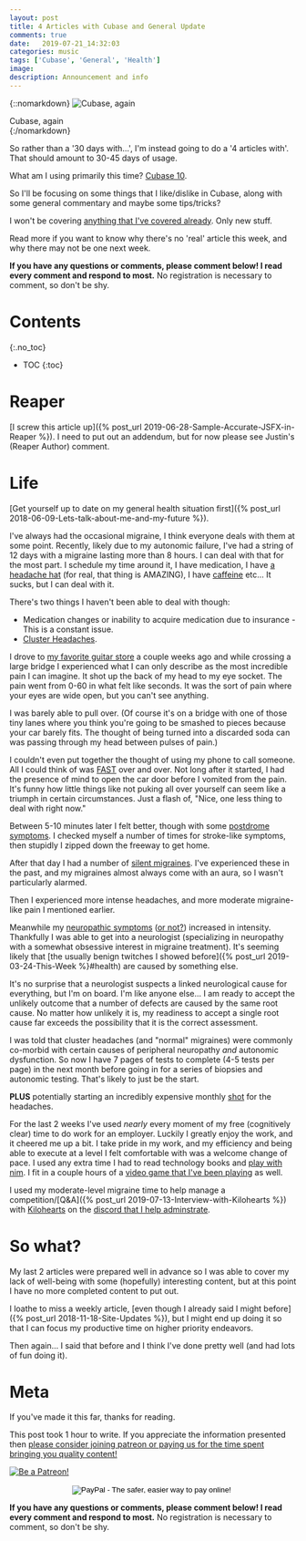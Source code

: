 ```yaml
---
layout: post
title: 4 Articles with Cubase and General Update
comments: true
date:   2019-07-21_14:32:03 
categories: music
tags: ['Cubase', 'General', 'Health']
image:
description: Announcement and info
---
```


{::nomarkdown}
<img src="/assets/Cubase/eye.jpg" alt="Cubase, again">
<div class="image-caption">Cubase, again</div>
{:/nomarkdown}

So rather than a '30 days with...', I'm instead going to do a '4 articles with'. That should amount to 30-45 days of usage.

What am I using primarily this time? [Cubase 10](2018-11-14-Cubase-10-update).

So I'll be focusing on some things that I like/dislike in Cubase, along with some general commentary and maybe some tips/tricks?

I won't be covering [anything that I've covered already](/tags/#Cubase). Only new stuff.

Read more if you want to know why there's no 'real' article this week, and why there may not be one next week.

<!--more-->

**If you have any questions or comments, please comment below! I read every comment and respond to most.** No registration is necessary to comment, so don't be shy.

# Contents
{:.no_toc}
* TOC
{:toc}

# Reaper

[I screw this article up]({% post_url 2019-06-28-Sample-Accurate-JSFX-in-Reaper %}). I need to put out an addendum, but for now please see Justin's (Reaper Author) comment.

# Life

[Get yourself up to date on my general health situation first]({% post_url 2018-06-09-Lets-talk-about-me-and-my-future %}).

I've always had the occasional migraine, I think everyone deals with them at some point. Recently, likely due to my autonomic failure, I've had a string of 12 days with a migraine lasting more than 8 hours. I can deal with that for the most part. I schedule my time around it, I have medication, I have [a headache hat](https://www.amazon.com/Headache-Hat-Original-Wearable-Headaches/dp/B00FGWLDR6) (for real, that thing is AMAZING), I have [caffeine](https://www.makeitmio.com/en/energy) etc... It sucks, but I can deal with it.

There's two things I haven't been able to deal with though:

* Medication changes or inability to acquire medication due to insurance - This is a constant issue.
* [Cluster Headaches](https://en.wikipedia.org/wiki/Cluster_headache).

I drove to [my favorite guitar store](https://www.replayguitar.com) a couple weeks ago and while crossing a large bridge I experienced what I can only describe as the most incredible pain I can imagine. It shot up the back of my head to my eye socket. The pain went from 0-60 in what felt like seconds. It was the sort of pain where your eyes are wide open, but you can't see anything.

I was barely able to pull over. (Of course it's on a bridge with one of those tiny lanes where you think you're going to be smashed to pieces because your car barely fits. The thought of being turned into a discarded soda can was passing through my head between pulses of pain.)

I couldn't even put together the thought of using my phone to call someone. All I could think of was [FAST](https://en.wikipedia.org/wiki/FAST_(stroke)) over and over. Not long after it started, I had the presence of mind to open the car door before I vomited from the pain. It's funny how little things like not puking all over yourself can seem like a triumph in certain circumstances. Just a flash of, "Nice, one less thing to deal with right now."

Between 5-10 minutes later I felt better, though with some [postdrome symptoms](https://www.ncbi.nlm.nih.gov/pmc/articles/PMC4955275/). I checked myself a number of times for stroke-like symptoms, then stupidly I zipped down the freeway to get home.

After that day I had a number of [silent migraines](https://en.wikipedia.org/wiki/Acephalgic_migraine). I've experienced these in the past, and my migraines almost always come with an aura, so I wasn't particularly alarmed.

Then I experienced more intense headaches, and more moderate migraine-like pain I mentioned earlier.

Meanwhile my [neuropathic symptoms](https://en.wikipedia.org/wiki/Small_fiber_peripheral_neuropathy) ([or not?](https://en.wikipedia.org/wiki/Fibromyalgia)) increased in intensity. Thankfully I was able to get into a neurologist (specializing in neuropathy with a somewhat obsessive interest in migraine treatment). It's seeming likely that [the usually benign twitches I showed before]({% post_url 2019-03-24-This-Week %}#health) are caused by something else.

It's no surprise that a neurologist suspects a linked neurological cause for everything, but I'm on board. I'm like anyone else... I am ready to accept the unlikely outcome that a number of defects are caused by the same root cause. No matter how unlikely it is, my readiness to accept a single root cause far exceeds the possibility that it is the correct assessment.

I was told that cluster headaches (and "normal" migraines) were commonly co-morbid with certain causes of peripheral neuropathy _and_ autonomic dysfunction. So now I have 7 pages of tests to complete (4-5 tests per page) in the next month before going in for a series of biopsies and autonomic testing. That's likely to just be the start.

**PLUS** potentially starting an incredibly expensive monthly [shot](https://en.wikipedia.org/wiki/Galcanezumab) for the headaches.

For the last 2 weeks I've used _nearly_ every moment of my free (cognitively clear) time to do work for an employer. Luckily I greatly enjoy the work, and it cheered me up a bit. I take pride in my work, and my efficiency and being able to execute at a level I felt comfortable with was a welcome change of pace. I used any extra time I had to read technology books and [play with nim](https://nim-lang.org). I fit in a couple hours of a [video game that I've been playing](https://en.wikipedia.org/wiki/Tales_of_Vesperia) as well.

I used my moderate-level migraine time to help manage a competition/[Q&A]({% post_url 2019-07-13-Interview-with-Kilohearts %}) with [Kilohearts](http://kilohearts.com) on the [discord that I help adminstrate](http://discord.gg/edmp).

# So what?

My last 2 articles were prepared well in advance so I was able to cover my lack of well-being with some (hopefully) interesting content, but at this point I have no more completed content to put out.

I loathe to miss a weekly article, [even though I already said I might before]({% post_url 2018-11-18-Site-Updates %}), but I might end up doing it so that I can focus my productive time on higher priority endeavors.

Then again... I said that before and I think I've done pretty well (and had lots of fun doing it).

# Meta

If you've made it this far, thanks for reading.

This post took 1 hour to write. If you appreciate the information presented then <a href="/DonateNow/">please consider joining patreon or paying us for the time spent bringing you quality content!</a>

<a href="https://www.patreon.com/bePatron?u=7465992"> <img class="patreon-button" src="/assets/Patreon.png" alt="Be a Patreon!"></a>

<form style="text-align: center;" action="https://www.paypal.com/cgi-bin/webscr" method="post" target="_top">
<input type="hidden" name="cmd" value="_s-xclick">
<input type="hidden" name="hosted_button_id" value="BR247JAZBTUJJ">
<input type="image" src="https://www.paypalobjects.com/en_US/i/btn/btn_donateCC_LG.gif" border="0" name="submit" alt="PayPal - The safer, easier way to pay online!">
<img alt="" border="0" src="https://www.paypalobjects.com/en_US/i/scr/pixel.gif" width="1" height="1">
</form>

**If you have any questions or comments, please comment below! I read every comment and respond to most.** No registration is necessary to comment, so don't be shy.

